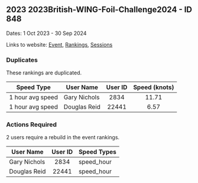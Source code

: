 ## 2023 2023British-WING-Foil-Challenge2024 - ID 848

Dates: 1 Oct 2023 - 30 Sep 2024

Links to website: [Event](https://www.gps-wingfoiling.com/default.aspx?mnu=event&val=848), [Rankings](https://www.gps-wingfoiling.com/default.aspx?mnu=eventranking&val=848), [Sessions](https://www.gps-wingfoiling.com/default.aspx?mnu=eventsessions&val=848)

### Duplicates

These rankings are duplicated.

| Speed Type | User Name | User ID | Speed (knots) |
| ---------- | --------- | :-----: | :-----------: |
| 1 hour avg speed | Gary Nichols | 2834 | 11.71 |
| 1 hour avg speed | Douglas Reid | 22441 | 6.57 |

### Actions Required

2 users require a rebuild in the event rankings.

| User Name | User ID | Speed Types |
| --------- | :-----: | ----------- |
| Gary Nichols | 2834 | speed_hour |
| Douglas Reid | 22441 | speed_hour |
